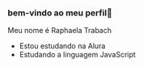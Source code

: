 ### bem-vindo ao meu perfil👋

Meu nome é Raphaela Trabach

- Estou estudando na Alura
- Estudando a linguagem JavaScript
